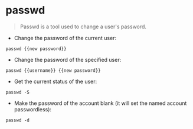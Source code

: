 # passwd

> Passwd is a tool used to change a user's password.

- Change the password of the current user:

`passwd {{new password}}`

- Change the password of the specified user:

`passwd {{username}} {{new password}}`

- Get the current status of the user:

`passwd -S`

- Make the password of the account blank (it will set the named account passwordless):

`passwd -d`
